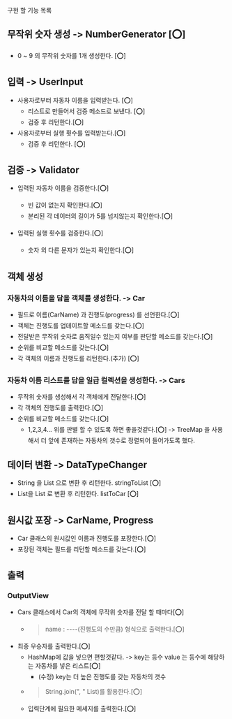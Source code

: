 구현 할 기능 목록

## 무작위 숫자 생성 -> NumberGenerator [⭕️]
- 0 ~ 9 의 무작위 숫자를 1개 생성한다. [⭕]

## 입력 -> UserInput
- 사용자로부터 자동차 이름을 입력받는다. [⭕️]
  - 리스트로 만들어서 검증 메소드로 보낸다. [⭕️]
  - 검증 후 리턴한다.[⭕️]
- 사용자로부터 실행 횟수를 입력받는다.[⭕️]
  - 검증 후 리턴한다. [⭕️]

## 검증 -> Validator

- 입력된 자동차 이름을 검증한다.[⭕️]
  - 빈 값이 없는지 확인한다.[⭕️]
  - 분리된 각 데이터의 길이가 5를 넘지않는지 확인한다.[⭕️]

- 입력된 실행 횟수를 검증한다.[⭕️]
  - 숫자 외 다른 문자가 있는지 확인한다.[⭕️]

## 객체 생성
### 자동차의 이름을 담을 객체를 생성한다. -> Car
- 필드로 이름(CarName) 과 진행도(progress) 를 선언한다.[⭕️]
- 객체는 진행도를 업데이트할 메소드를 갖는다.[⭕️]
- 전달받은 무작위 숫자로 움직일수 있는지 여부를 판단할 메소드를 갖는다.[⭕️]
- 순위를 비교할 메소드를 갖는다.[⭕️]
- 각 객체의 이름과 진행도를 리턴한다.(추가) [⭕️]
### 자동차 이름 리스트를 담을 일급 컬렉션을 생성한다. -> Cars
- 무작위 숫자를 생성해서 각 객체에게 전달한다.[⭕️]
- 각 객체의 진행도를 출력한다.[⭕️]
- 순위를 비교할 메소드를 갖는다.[⭕️]
  - 1,2,3,4... 위를 판별 할 수 있도록 하면 좋을것같다.[⭕️]
   -> TreeMap 을 사용해서 더 앞에 존재하는 자동차의 갯수로 정렬되어 들어가도록 했다.
## 데이터 변환 -> DataTypeChanger
- String 을 List<String> 으로 변환 후 리턴한다. stringToList [⭕️]
- List<String>을 List<Car> 로 변환 후 리턴한다. listToCar [⭕️]


## 원시값 포장 -> CarName, Progress
- Car 클래스의 원시값인 이름과 진행도를 포장한다.[⭕️]
- 포장된 객체는 필드를 리턴할 메소드를 갖는다.[⭕️]

## 출력
### OutputView
- Cars 클래스에서 Car의 객체에 무작위 숫자를 전달 할 때마다[⭕️]
  -  > name : ----(진행도의 수만큼) 형식으로 출력한다.[⭕️]
- 최종 우승자를 출력한다.[⭕️]
  - HashMap에 값을 넣으면 편할것같다. -> key는 등수 value 는 등수에 해당하는 자동차를 넣은 리스트[⭕️]
      - (수정) key는 더 높은 진행도를 갖는 자동차의 갯수
  - > String.join(", " List)를 활용한다.[⭕️]
  - 입력단계에 필요한 메세지를 출력한다.[⭕️]
